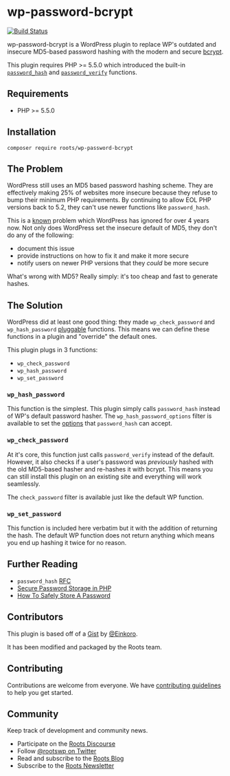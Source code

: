 # wp-password-bcrypt
[![Build Status](https://travis-ci.org/roots/wp-password-bcrypt.svg)](https://travis-ci.org/roots/wp-password-bcrypt)

wp-password-bcrypt is a WordPress plugin to replace WP's outdated and insecure MD5-based password hashing with the modern and secure [bcrypt](https://en.wikipedia.org/wiki/Bcrypt).

This plugin requires PHP >= 5.5.0 which introduced the built-in [`password_hash`](http://php.net/manual/en/function.password-hash.php) and [`password_verify`](http://php.net/manual/en/function.password-verify.php) functions.

## Requirements

* PHP >= 5.5.0

## Installation

`composer require roots/wp-password-bcrypt`

## The Problem

WordPress still uses an MD5 based password hashing scheme. They are effectively making 25% of websites more insecure because they refuse to bump their minimum PHP requirements. By continuing to allow EOL PHP versions back to 5.2, they can't use newer functions like `password_hash`.

This is a [known](https://core.trac.wordpress.org/ticket/21022) problem which WordPress has ignored for over 4 years now. Not only does WordPress set the insecure default of MD5, they don't do any of the following:

* document this issue
* provide instructions on how to fix it and make it more secure
* notify users on newer PHP versions that they *could* be more secure

What's wrong with MD5? Really simply: it's too cheap and fast to generate hashes.

## The Solution

WordPress did at least one good thing: they made `wp_check_password` and `wp_hash_password` [pluggable](https://codex.wordpress.org/Pluggable_Functions) functions. This means we can define these functions in a plugin and "override" the default ones.

This plugin plugs in 3 functions:

* `wp_check_password`
* `wp_hash_password`
* `wp_set_password`

### `wp_hash_password`

This function is the simplest. This plugin simply calls `password_hash` instead of WP's default password hasher.
The `wp_hash_password_options` filter is available to set the [options](http://php.net/manual/en/function.password-hash.php) that `password_hash` can accept.

### `wp_check_password`

At it's core, this function just calls `password_verify` instead of the default.
However, it also checks if a user's password was *previously* hashed with the old MD5-based hasher and re-hashes it with bcrypt. This means you can still install this plugin on an existing site and everything will work seamlessly.

The `check_password` filter is available just like the default WP function.

### `wp_set_password`

This function is included here verbatim but it with the addition of returning the hash. The default WP function does not return anything which means you end up hashing it twice for no reason.

## Further Reading

* `password_hash` [RFC](https://wiki.php.net/rfc/password_hash)
* [Secure Password Storage in PHP](https://paragonie.com/blog/2016/02/how-safely-store-password-in-2016#php)
* [How To Safely Store A Password](https://codahale.com/how-to-safely-store-a-password/)

## Contributors

This plugin is based off of a [Gist](https://gist.github.com/Einkoro/11078301) by [@Einkoro](https://github.com/Einkoro).

It has been modified and packaged by the Roots team.

## Contributing

Contributions are welcome from everyone. We have [contributing guidelines](CONTRIBUTING.md) to help you get started.

## Community

Keep track of development and community news.

* Participate on the [Roots Discourse](https://discourse.roots.io/)
* Follow [@rootswp on Twitter](https://twitter.com/rootswp)
* Read and subscribe to the [Roots Blog](https://roots.io/blog/)
* Subscribe to the [Roots Newsletter](https://roots.io/subscribe/)
